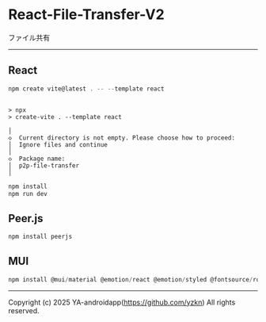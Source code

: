 # React-File-Transfer-V2

ファイル共有

---

## React

```powershell
npm create vite@latest . -- --template react
```

```plaintext

> npx
> create-vite . --template react

│
◇  Current directory is not empty. Please choose how to proceed:
│  Ignore files and continue
│
◇  Package name:
│  p2p-file-transfer
│
```

```powershell
npm install
npm run dev
```

## Peer.js

```powershell
npm install peerjs
```

## MUI

```powershell
npm install @mui/material @emotion/react @emotion/styled @fontsource/roboto @mui/icons-material
```

---

Copyright (c) 2025 YA-androidapp(https://github.com/yzkn) All rights reserved.
